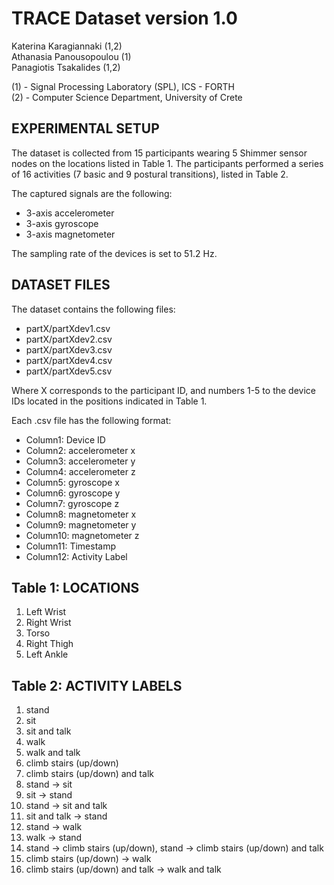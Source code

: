 # TRACE Dataset version 1.0

Katerina Karagiannaki (1,2)  
Athanasia Panousopoulou (1)  
Panagiotis Tsakalides (1,2)  

(1) - Signal Processing Laboratory (SPL), ICS - FORTH  
(2) - Computer Science Department, University of Crete 


## EXPERIMENTAL SETUP

The dataset is collected from 15 participants wearing 5 Shimmer sensor nodes 
on the locations listed in Table 1. The participants performed a series of 16 
activities (7 basic and 9 postural transitions), listed in Table 2.

The captured signals are the following: 

* 3-axis accelerometer 
* 3-axis gyroscope 
* 3-axis magnetometer 

The sampling rate of the devices is set to 51.2 Hz.


## DATASET FILES

The dataset contains the following files:

* partX/partXdev1.csv 
* partX/partXdev2.csv 
* partX/partXdev3.csv 
* partX/partXdev4.csv 
* partX/partXdev5.csv 

Where X corresponds to the participant ID, 
and numbers 1-5 to the device IDs located in the positions indicated in Table 1.

Each .csv file has the following format:

* Column1: Device ID 
* Column2: accelerometer x 
* Column3: accelerometer y 
* Column4: accelerometer z 
* Column5: gyroscope x 
* Column6: gyroscope y 
* Column7: gyroscope z 
* Column8: magnetometer x 
* Column9: magnetometer y 
* Column10: magnetometer z 
* Column11: Timestamp 
* Column12: Activity Label 


## Table 1: LOCATIONS

1. Left Wrist
2. Right Wrist
3. Torso
4. Right Thigh
5. Left Ankle


## Table 2: ACTIVITY LABELS

1. stand 
2. sit 
3. sit and talk 
4. walk 
5. walk and talk 
6. climb stairs (up/down) 
7. climb stairs (up/down) and talk 
8. stand -> sit 
9. sit -> stand 
10. stand -> sit and talk 
11. sit and talk -> stand 
12. stand -> walk 
13. walk -> stand 
14. stand -> climb stairs (up/down), stand -> climb stairs (up/down) and talk 
15. climb stairs (up/down) -> walk 
16. climb stairs (up/down) and talk -> walk and talk 
